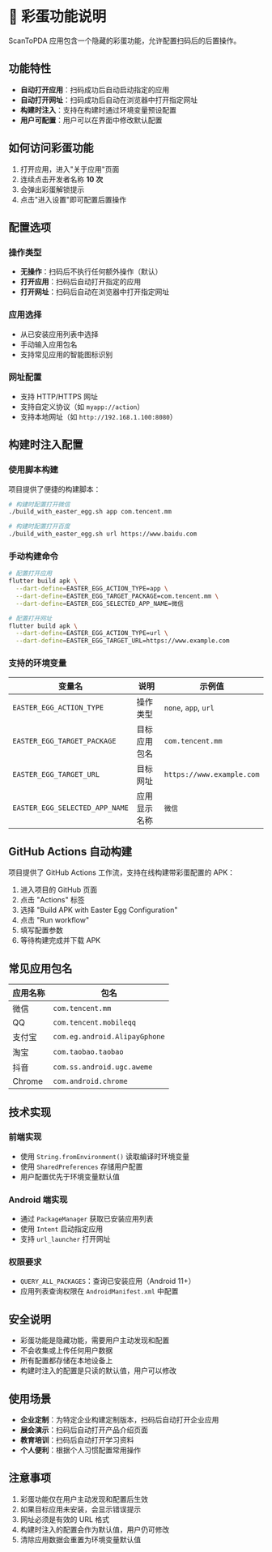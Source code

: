 # 🥚 彩蛋功能说明

ScanToPDA 应用包含一个隐藏的彩蛋功能，允许配置扫码后的后置操作。

## 功能特性

- **自动打开应用**：扫码成功后自动启动指定的应用
- **自动打开网址**：扫码成功后自动在浏览器中打开指定网址
- **构建时注入**：支持在构建时通过环境变量预设配置
- **用户可配置**：用户可以在界面中修改默认配置

## 如何访问彩蛋功能

1. 打开应用，进入"关于应用"页面
2. 连续点击开发者名称 **10 次**
3. 会弹出彩蛋解锁提示
4. 点击"进入设置"即可配置后置操作

## 配置选项

### 操作类型

- **无操作**：扫码后不执行任何额外操作（默认）
- **打开应用**：扫码后自动打开指定的应用
- **打开网址**：扫码后自动在浏览器中打开指定网址

### 应用选择

- 从已安装应用列表中选择
- 手动输入应用包名
- 支持常见应用的智能图标识别

### 网址配置

- 支持 HTTP/HTTPS 网址
- 支持自定义协议（如 `myapp://action`）
- 支持本地网址（如 `http://192.168.1.100:8080`）

## 构建时注入配置

### 使用脚本构建

项目提供了便捷的构建脚本：

```bash
# 构建时配置打开微信
./build_with_easter_egg.sh app com.tencent.mm

# 构建时配置打开百度
./build_with_easter_egg.sh url https://www.baidu.com
```

### 手动构建命令

```bash
# 配置打开应用
flutter build apk \
  --dart-define=EASTER_EGG_ACTION_TYPE=app \
  --dart-define=EASTER_EGG_TARGET_PACKAGE=com.tencent.mm \
  --dart-define=EASTER_EGG_SELECTED_APP_NAME=微信

# 配置打开网址
flutter build apk \
  --dart-define=EASTER_EGG_ACTION_TYPE=url \
  --dart-define=EASTER_EGG_TARGET_URL=https://www.example.com
```

### 支持的环境变量

| 变量名 | 说明 | 示例值 |
|--------|------|--------|
| `EASTER_EGG_ACTION_TYPE` | 操作类型 | `none`, `app`, `url` |
| `EASTER_EGG_TARGET_PACKAGE` | 目标应用包名 | `com.tencent.mm` |
| `EASTER_EGG_TARGET_URL` | 目标网址 | `https://www.example.com` |
| `EASTER_EGG_SELECTED_APP_NAME` | 应用显示名称 | `微信` |

## GitHub Actions 自动构建

项目提供了 GitHub Actions 工作流，支持在线构建带彩蛋配置的 APK：

1. 进入项目的 GitHub 页面
2. 点击 "Actions" 标签
3. 选择 "Build APK with Easter Egg Configuration"
4. 点击 "Run workflow"
5. 填写配置参数
6. 等待构建完成并下载 APK

## 常见应用包名

| 应用名称 | 包名 |
|----------|------|
| 微信 | `com.tencent.mm` |
| QQ | `com.tencent.mobileqq` |
| 支付宝 | `com.eg.android.AlipayGphone` |
| 淘宝 | `com.taobao.taobao` |
| 抖音 | `com.ss.android.ugc.aweme` |
| Chrome | `com.android.chrome` |

## 技术实现

### 前端实现

- 使用 `String.fromEnvironment()` 读取编译时环境变量
- 使用 `SharedPreferences` 存储用户配置
- 用户配置优先于环境变量默认值

### Android 端实现

- 通过 `PackageManager` 获取已安装应用列表
- 使用 `Intent` 启动指定应用
- 支持 `url_launcher` 打开网址

### 权限要求

- `QUERY_ALL_PACKAGES`：查询已安装应用（Android 11+）
- 应用列表查询权限在 `AndroidManifest.xml` 中配置

## 安全说明

- 彩蛋功能是隐藏功能，需要用户主动发现和配置
- 不会收集或上传任何用户数据
- 所有配置都存储在本地设备上
- 构建时注入的配置是只读的默认值，用户可以修改

## 使用场景

- **企业定制**：为特定企业构建定制版本，扫码后自动打开企业应用
- **展会演示**：扫码后自动打开产品介绍页面
- **教育培训**：扫码后自动打开学习资料
- **个人便利**：根据个人习惯配置常用操作

## 注意事项

1. 彩蛋功能仅在用户主动发现和配置后生效
2. 如果目标应用未安装，会显示错误提示
3. 网址必须是有效的 URL 格式
4. 构建时注入的配置会作为默认值，用户仍可修改
5. 清除应用数据会重置为环境变量默认值
